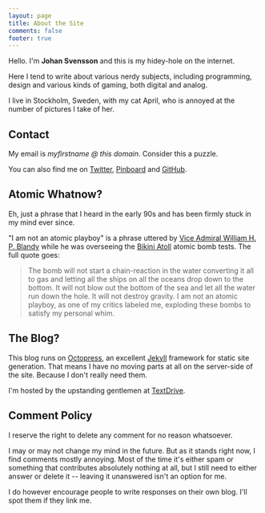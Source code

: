 ```yaml
---
layout: page
title: About the Site
comments: false
footer: true
---
```


Hello. I'm **Johan Svensson** and this is my hidey-hole on the internet.

Here I tend to write about various nerdy subjects, including programming, design and various kinds of gaming, both digital and analog.

I live in Stockholm, Sweden, with my cat April, who is annoyed at the number of pictures I take of her.

## Contact ##

My email is _myfirstname @ this domain_. Consider this a puzzle.

You can also find me on [Twitter](https://twitter.com/echo), [Pinboard](http://pinboard.in/u:echo) and [GitHub](https://github.com/jsvensson).

## Atomic Whatnow?

Eh, just a phrase that I heard in the early 90s and has been firmly stuck in my mind ever since.

"I am not an atomic playboy" is a phrase uttered by [Vice Admiral William H. P. Blandy][admiral] while he was overseeing the [Bikini Atoll][bikiniatoll] atomic bomb tests. The full quote goes:

> The bomb will not start a chain-reaction in the water converting it all to gas and letting all the ships on all the oceans drop down to the bottom. It will not blow out the bottom of the sea and let all the water run down the hole. It will not destroy gravity. I am not an atomic playboy, as one of my critics labeled me, exploding these bombs to satisfy my personal whim.

[admiral]: http://en.wikipedia.org/wiki/William_H._P._Blandy
[bikiniatoll]: http://en.wikipedia.org/wiki/Bikini_Atoll

## The Blog?

This blog runs on [Octopress][octopress], an excellent [Jekyll][jekyll] framework for static site generation. That means I have no moving parts at all on the server-side of the site. Because I don't really need them.

I'm hosted by the upstanding gentlemen at [TextDrive][textdrive].

[octopress]: http://octopress.org/
[jekyll]: https://github.com/mojombo/jekyll
[textdrive]: http://textdrive.com/

## Comment Policy

I reserve the right to delete any comment for no reason whatsoever.

I may or may not change my mind in the future. But as it stands right now, I find comments mostly annoying. Most of the time it's either spam or something that contributes absolutely nothing at all, but I still need to either answer or delete it -- leaving it unanswered isn't an option for me.

I do however encourage people to write responses on their own blog. I'll spot them if they link me.
